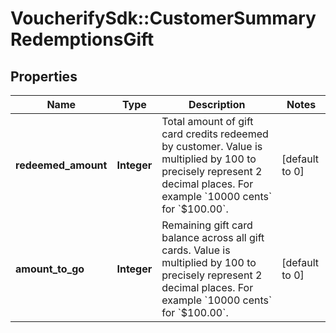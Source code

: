 # VoucherifySdk::CustomerSummaryRedemptionsGift

## Properties

| Name | Type | Description | Notes |
| ---- | ---- | ----------- | ----- |
| **redeemed_amount** | **Integer** | Total amount of gift card credits redeemed by customer. Value is multiplied by 100 to precisely represent 2 decimal places. For example &#x60;10000 cents&#x60; for &#x60;$100.00&#x60;. | [default to 0] |
| **amount_to_go** | **Integer** | Remaining gift card balance across all gift cards. Value is multiplied by 100 to precisely represent 2 decimal places. For example &#x60;10000 cents&#x60; for &#x60;$100.00&#x60;. | [default to 0] |

